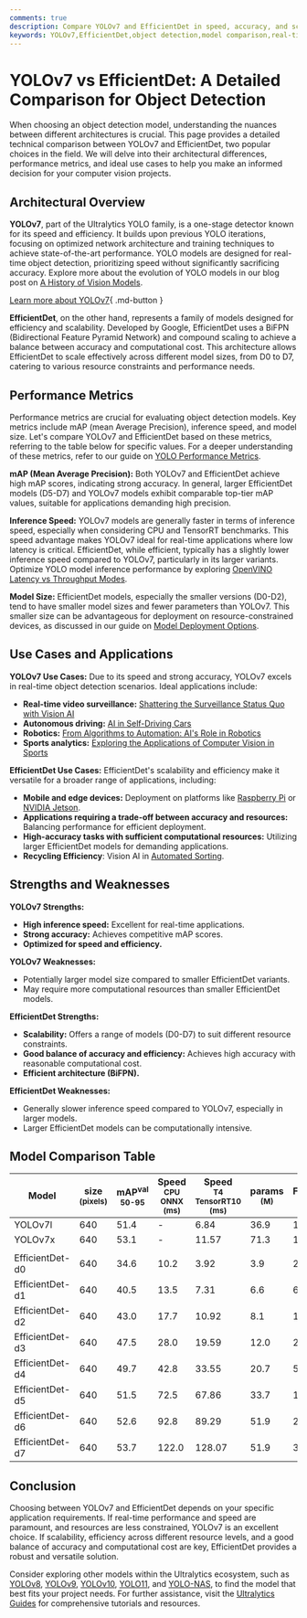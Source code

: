 ```yaml
---
comments: true
description: Compare YOLOv7 and EfficientDet in speed, accuracy, and scalability. Discover the best object detection model for real-time or resource-constrained projects.
keywords: YOLOv7,EfficientDet,object detection,model comparison,real-time detection,computer vision,scalable models,AI performance
---
```


# YOLOv7 vs EfficientDet: A Detailed Comparison for Object Detection

When choosing an object detection model, understanding the nuances between different architectures is crucial. This page provides a detailed technical comparison between YOLOv7 and EfficientDet, two popular choices in the field. We will delve into their architectural differences, performance metrics, and ideal use cases to help you make an informed decision for your computer vision projects.

<script async src="https://cdn.jsdelivr.net/npm/chart.js@3.9.1/dist/chart.min.js"></script>
<script defer src="../../javascript/benchmark.js"></script>

<canvas id="modelComparisonChart" width="1024" height="400" active-models='["YOLOv7", "EfficientDet"]'></canvas>

## Architectural Overview

**YOLOv7**, part of the Ultralytics YOLO family, is a one-stage detector known for its speed and efficiency. It builds upon previous YOLO iterations, focusing on optimized network architecture and training techniques to achieve state-of-the-art performance. YOLO models are designed for real-time object detection, prioritizing speed without significantly sacrificing accuracy. Explore more about the evolution of YOLO models in our blog post on [A History of Vision Models](https://www.ultralytics.com/blog/a-history-of-vision-models).

[Learn more about YOLOv7](https://docs.ultralytics.com/models/yolov7/){ .md-button }

**EfficientDet**, on the other hand, represents a family of models designed for efficiency and scalability. Developed by Google, EfficientDet uses a BiFPN (Bidirectional Feature Pyramid Network) and compound scaling to achieve a balance between accuracy and computational cost. This architecture allows EfficientDet to scale effectively across different model sizes, from D0 to D7, catering to various resource constraints and performance needs.

## Performance Metrics

Performance metrics are crucial for evaluating object detection models. Key metrics include mAP (mean Average Precision), inference speed, and model size. Let's compare YOLOv7 and EfficientDet based on these metrics, referring to the table below for specific values. For a deeper understanding of these metrics, refer to our guide on [YOLO Performance Metrics](https://docs.ultralytics.com/guides/yolo-performance-metrics/).

**mAP (Mean Average Precision):** Both YOLOv7 and EfficientDet achieve high mAP scores, indicating strong accuracy. In general, larger EfficientDet models (D5-D7) and YOLOv7 models exhibit comparable top-tier mAP values, suitable for applications demanding high precision.

**Inference Speed:** YOLOv7 models are generally faster in terms of inference speed, especially when considering CPU and TensorRT benchmarks. This speed advantage makes YOLOv7 ideal for real-time applications where low latency is critical. EfficientDet, while efficient, typically has a slightly lower inference speed compared to YOLOv7, particularly in its larger variants. Optimize YOLO model inference performance by exploring [OpenVINO Latency vs Throughput Modes](https://docs.ultralytics.com/guides/optimizing-openvino-latency-vs-throughput-modes/).

**Model Size:** EfficientDet models, especially the smaller versions (D0-D2), tend to have smaller model sizes and fewer parameters than YOLOv7. This smaller size can be advantageous for deployment on resource-constrained devices, as discussed in our guide on [Model Deployment Options](https://docs.ultralytics.com/guides/model-deployment-options/).

## Use Cases and Applications

**YOLOv7 Use Cases:** Due to its speed and strong accuracy, YOLOv7 excels in real-time object detection scenarios. Ideal applications include:

- **Real-time video surveillance:** [Shattering the Surveillance Status Quo with Vision AI](https://www.ultralytics.com/blog/shattering-the-surveillance-status-quo-with-vision-ai)
- **Autonomous driving:** [AI in Self-Driving Cars](https://www.ultralytics.com/solutions/ai-in-self-driving)
- **Robotics:** [From Algorithms to Automation: AI's Role in Robotics](https://www.ultralytics.com/blog/from-algorithms-to-automation-ais-role-in-robotics)
- **Sports analytics:** [Exploring the Applications of Computer Vision in Sports](https://www.ultralytics.com/blog/exploring-the-applications-of-computer-vision-in-sports)

**EfficientDet Use Cases:** EfficientDet's scalability and efficiency make it versatile for a broader range of applications, including:

- **Mobile and edge devices:** Deployment on platforms like [Raspberry Pi](https://docs.ultralytics.com/guides/raspberry-pi/) or [NVIDIA Jetson](https://docs.ultralytics.com/guides/nvidia-jetson/).
- **Applications requiring a trade-off between accuracy and resources:** Balancing performance for efficient deployment.
- **High-accuracy tasks with sufficient computational resources:** Utilizing larger EfficientDet models for demanding applications.
- **Recycling Efficiency**: Vision AI in [Automated Sorting](https://www.ultralytics.com/blog/recycling-efficiency-the-power-of-vision-ai-in-automated-sorting).

## Strengths and Weaknesses

**YOLOv7 Strengths:**

- **High inference speed:** Excellent for real-time applications.
- **Strong accuracy:** Achieves competitive mAP scores.
- **Optimized for speed and efficiency.**

**YOLOv7 Weaknesses:**

- Potentially larger model size compared to smaller EfficientDet variants.
- May require more computational resources than smaller EfficientDet models.

**EfficientDet Strengths:**

- **Scalability:** Offers a range of models (D0-D7) to suit different resource constraints.
- **Good balance of accuracy and efficiency:** Achieves high accuracy with reasonable computational cost.
- **Efficient architecture (BiFPN).**

**EfficientDet Weaknesses:**

- Generally slower inference speed compared to YOLOv7, especially in larger models.
- Larger EfficientDet models can be computationally intensive.

## Model Comparison Table

| Model           | size<br><sup>(pixels) | mAP<sup>val<br>50-95 | Speed<br><sup>CPU ONNX<br>(ms) | Speed<br><sup>T4 TensorRT10<br>(ms) | params<br><sup>(M) | FLOPs<br><sup>(B) |
| --------------- | --------------------- | -------------------- | ------------------------------ | ----------------------------------- | ------------------ | ----------------- |
| YOLOv7l         | 640                   | 51.4                 | -                              | 6.84                                | 36.9               | 104.7             |
| YOLOv7x         | 640                   | 53.1                 | -                              | 11.57                               | 71.3               | 189.9             |
|                 |                       |                      |                                |                                     |                    |                   |
| EfficientDet-d0 | 640                   | 34.6                 | 10.2                           | 3.92                                | 3.9                | 2.54              |
| EfficientDet-d1 | 640                   | 40.5                 | 13.5                           | 7.31                                | 6.6                | 6.1               |
| EfficientDet-d2 | 640                   | 43.0                 | 17.7                           | 10.92                               | 8.1                | 11.0              |
| EfficientDet-d3 | 640                   | 47.5                 | 28.0                           | 19.59                               | 12.0               | 24.9              |
| EfficientDet-d4 | 640                   | 49.7                 | 42.8                           | 33.55                               | 20.7               | 55.2              |
| EfficientDet-d5 | 640                   | 51.5                 | 72.5                           | 67.86                               | 33.7               | 130.0             |
| EfficientDet-d6 | 640                   | 52.6                 | 92.8                           | 89.29                               | 51.9               | 226.0             |
| EfficientDet-d7 | 640                   | 53.7                 | 122.0                          | 128.07                              | 51.9               | 325.0             |

## Conclusion

Choosing between YOLOv7 and EfficientDet depends on your specific application requirements. If real-time performance and speed are paramount, and resources are less constrained, YOLOv7 is an excellent choice. If scalability, efficiency across different resource levels, and a good balance of accuracy and computational cost are key, EfficientDet provides a robust and versatile solution.

Consider exploring other models within the Ultralytics ecosystem, such as [YOLOv8](https://docs.ultralytics.com/models/yolov8/), [YOLOv9](https://docs.ultralytics.com/models/yolov9/), [YOLOv10](https://docs.ultralytics.com/models/yolov10/), [YOLO11](https://docs.ultralytics.com/models/yolo11/), and [YOLO-NAS](https://docs.ultralytics.com/models/yolo-nas/), to find the model that best fits your project needs. For further assistance, visit the [Ultralytics Guides](https://docs.ultralytics.com/guides/) for comprehensive tutorials and resources.
